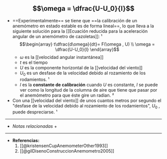 **$$\omega = \dfrac{U-U_0}{l}$$**
---

+ ==Experimentalmente== se tiene que ==la calibración de un anemómetro en estado estable es de forma lineal==, lo que lleva a la siguiente solución para la [[Ecuación reducida para la aceleración angular de un anemómetro de cazoletas]]: ¹ $$\begin{array} t\dfrac{d\omega}{dt}= F(\omega , U) \\  \omega = \dfrac{U-U_0}{l} \end{array}$$
	+ $\omega$ es la [[velocidad angular instantánea]]
	+ $t$ es el tiempo
	+ $U$ es la componente horizontal de la [[velocidad del viento]]
	+ $U_0$ es un desfase de la velocidad debido al rozamiento de los rodamientos. ¹
	+ $l$ es la **constante de calibración** cuando $U$ es constante, $l$ se puede ver como la longitud de la columna de aire que tiene que pasar por el anemómetro para que éste gire un radian. ²
+ Con una [[velocidad del viento]] de unos cuantos metros por segundo el "desfase de la velocidad debido al rozamiento de los rodamientos",  $U_0$ , puede despreciarse. ¹

---
+ *Notas relacionadas*
	+ 

---
+ **Referencias:**
	1.  [[@kristensenCupAnemometerOther1993]]
	2. [[@gilDisenoConstruccionAnemometro2005]]